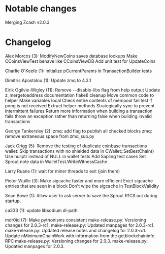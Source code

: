 Notable changes
===============

Merging Zcash v2.0.3

Changelog
=========

Alex Morcos (3):
      ModifyNewCoins saves database lookups
      Make CCoinsViewTest behave like CCoinsViewDB
      Add unit test for UpdateCoins

Charlie O'Keefe (1):
      initialize pCurrentParams in TransactionBuilder tests

Dimitris Apostolou (1):
      Update zmq to 4.3.1

Eirik Ogilvie-Wigley (11):
      Remove --disable-libs flag from help output
      Update z_mergetoaddress documentation
      flake8 cleanup
      Move common code to helper
      Make variables local
      Check entire contents of mempool
      fail test if pong is not received
      Extract helper methods
      Strategically sync to prevent intermittent failures
      Return more information when building a transaction fails
      throw an exception rather than returning false when building invalid transactions

George Tankersley (2):
      zmq: add flag to publish all checked blocks
      zmq: remove extraneous space from zmq_sub.py

Jack Grigg (5):
      Remove the testing of duplicate coinbase transactions
      wallet: Skip transactions with no shielded data in CWallet::SetBestChain()
      Use nullptr instead of NULL in wallet tests
      Add Sapling test cases
      Set Sprout note data in WalletTest.WriteWitnessCache

Larry Ruane (1):
      wait for miner threads to exit (join them)

Pieter Wuille (3):
      Make sigcache faster and more efficient
      Evict sigcache entries that are seen in a block
      Don't wipe the sigcache in TestBlockValidity

Sean Bowe (1):
      Allow user to ask server to save the Sprout R1CS out during startup.

ca333 (1):
      update libsodium dl-path

mdr0id (7):
      Make pythonisms consistent
      make-release.py: Versioning changes for 2.0.3-rc1.
      make-release.py: Updated manpages for 2.0.3-rc1.
      make-release.py: Updated release notes and changelog for 2.0.3-rc1.
      Update nMinimumChainWork with information from the getblockchaininfo RPC
      make-release.py: Versioning changes for 2.0.3.
      make-release.py: Updated manpages for 2.0.3.
